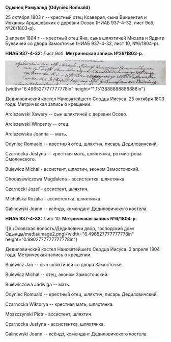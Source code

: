 **Одынец Ромуальд (Odyniec Romuald)**

25 октября 1803 г -- крестный отец Ксаверия, сына Винцентия и Иоханны
Арцишевских с деревни Осово (НИАБ 937-4-32, лист 9об, №26/1803-р).

3 апреля 1804 г -- крестный отец Яна, сына шляхтичей Михала и Ядвиги
Буевичей со двора Замосточье (НИАБ 937-4-32, лист 10, №6/1804-р).

**НИАБ 937-4-32:** Лист 9об. **Метрическая запись №26/1803-р.**

![](./media/23079aaa32be7d3f3a7959e92298f87edde3264b.png){width="6.496527777777778in"
height="1.1513888888888888in"}

Дедиловичский костел Наисвятейшего Сердца Иисуса. 25 октября 1803 года.
Метрическая запись о крещении.

Arciszewski Xawery -- сын шляхтичей с деревни Осово.

Arciszewski Wincenty -- отец.

Arciszewska Joanna -- мать.

Odyniec Romuald -- крестный отец, шляхтич, писарь Дедиловичский.

Czarnocka Justyna -- крестная мать, шляхтянка, ротмистрова Смоленского.

Buiewicz Michał - ассистент, шляхтич, эконом Замосточский.

Chodasewiczowa Magdalena - ассистентка, шляхтянка.

Czarnocki Jozef - ассистент, шляхтич.

Michalska Rozalia - ассистентка, шляхтянка.

Galinowski Joann -- ксёндз, комендант Дедиловичского костела.

**НИАБ 937-4-32:** Лист 10. **Метрическая запись №6/1804-р.**

![](./Осовская волость/Дедиловичи двор, господский дом/Одынцы/media/image2.png){width="6.496527777777778in"
height="0.9902777777777778in"}

Дедиловичский костел Наисвятейшего Сердца Иисуса. 3 апреля 1804 года.
Метрическая запись о крещении.

Buiewicz Jan -- сын шляхтичей со двора Замосточье.

Buiewicz Michał -- отец, эконом Замосточский.

Buiewiczowa Jadwiga -- мать.

Odyniec Romuald -- крестный отец, шляхтич, писарь Дедиловичский.

Czarnocka Wiktorya -- крестная мать, шляхтянка.

Moszczynski Piotr - ассистент, шляхтич.

Czarnocka Justyna - ассистентка, шляхтянка.

Galinowski Joann -- ксёндз, комендант Дедиловичского костела.
